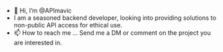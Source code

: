 - 👋 Hi, I’m @APImavic
- I am a seasoned backend developer, looking into providing solutions to non-public API access for ethical use.
- 📫 How to reach me ... Send me a DM or comment on the project you are interested in.
